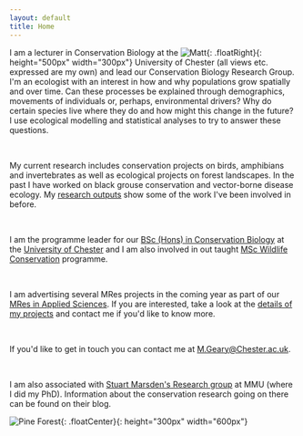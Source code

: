 ```yaml
---
layout: default
title: Home
---
```


I am a lecturer in Conservation Biology at the ![Matt](../images/photo.jpg){: .floatRight}{: height="500px" width="300px"} University of Chester (all views etc. expressed are my own) and lead our Conservation Biology Research Group. I'm an ecologist with an interest in how and why populations grow spatially and over time. Can these processes be explained through demographics, movements of individuals or, perhaps, environmental drivers? Why do certain species live where they do and how might this change in the future? I use ecological modelling and statistical analyses to try to answer these questions.   

<br>

My current research includes conservation projects on birds, amphibians and invertebrates as well as ecological projects on forest landscapes. In the past I have worked on black grouse conservation and vector-borne disease ecology. My [research outputs](http://mattgeary.github.io/output/) show some of the work I've been involved in before. 

<br>

I am the programme leader for our [BSc (Hons) in Conservation Biology](http://www.chester.ac.uk/undergraduate/conservation-biology) at the [University of Chester](http://www.chester.ac.uk/departments/biological-sciences) and I am also involved in out taught [MSc Wildlife Conservation](http://www.chester.ac.uk/postgraduate/wildlife-conservation) programme. 

<br>

I am advertising several MRes projects in the coming year as part of our [MRes in Applied Sciences](http://www.chester.ac.uk/postgraduate/applied-sciences-mres). If you are interested, take a look at the [details of my projects](http://mattgeary.github.io/MRes/) and contact me if you'd like to know more. 

<br>

If you'd like to get in touch you can contact me at <M.Geary@Chester.ac.uk>. 

<br>

I am also associated with [Stuart Marsden's Research group](http://stuartmarsden.blogspot.co.uk/) at MMU (where I did my PhD). Information about the conservation research going on there can be found on their blog. 


![Pine Forest](../images/cal_pine.jpg){: .floatCenter}{: height="300px" width="600px"}
